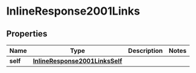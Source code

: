 
# InlineResponse2001Links

## Properties
Name | Type | Description | Notes
------------ | ------------- | ------------- | -------------
**self** | [**InlineResponse2001LinksSelf**](InlineResponse2001LinksSelf.md) |  | 



